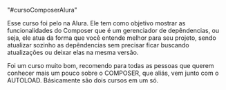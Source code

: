"#cursoComposerAlura" 

Esse curso foi pelo na Alura. Ele tem como objetivo mostrar as funcionalidades do Composer que é um gerenciador de depêndencias, ou seja, ele atua da forma que você entende melhor para seu projeto, sendo atualizar sozinho as depêndencias sem precisar ficar buscando atualizações ou deixar elas na mesma versão.

Foi um curso muito bom, recomendo para todas as pessoas que querem conhecer mais um pouco sobre o COMPOSER, que aliás, vem junto com o AUTOLOAD. Básicamente são dois cursos em um só.
